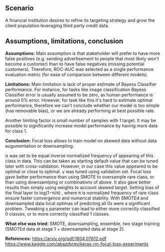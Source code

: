 ## Scenario
A financial institution desires to refine its targeting strategy and grow the client population leveraging third party credit data.

## Assumptions, limitations, conclusion
**Assumptions:**
Main assumption is that stakeholder will prefer to have more false positives (e.g. sending advertisement to people that most likely won't become a customer) than to have false negatives (missing potential customers).
Therefore, ROC-AUC was selected as a single performance evaluation metric (for ease of comparison between different models).

**Limitations:**
Main limitation is lack of proper estimate of Bayess Classifier performance. For instance, for tasks like image classification Bayess Classifier error is usually assumed to be zero, as human performance is around 0% error. However, for task like this it's hard to estimate optimal performance, therefore we can't conclude whether our model is too simple (has removable bias), or we are already performing at best possible rate.

Another limiting factor is small number of samples with 1 target. It may be possible to significantly increase model performance by having more data for class 1.

**Conclusion:**
Focal loss allows to train model on skewed data without data augumentation or downsampling.

α  was set to be equal inverse normalized frequency of appearing of this class in data. This can be taken as starting default value that can be tuned later with cross-validation. However, in our case this value appeared to be optimal or close to optimal.
γ  was tuned using validation set.
Focal loss gave better performance than using SMOTE to oversample rare class, or than using downsamlping or combinations of above. It also gave better results than simply using weights to account skewed target.
Setting bias of the final layer to  log(1−π/π) , where  π  is normalized frequency of rare class ensure faster convergence and numerical stability. With SMOTEd and downsampled data local optimas of predicting all 0s were a significant problem.
Tweaking  γ  parameter can lead to either more correctly classified 0 classes, or to more correctly classified 1 classes.

**What else was tried:**
SMOTE,
downsampling,
ensemble,
two stage training (SMOTEd data at stage 1 + downsampled data at stage 2).

**References:**
https://arxiv.org/pdf/1804.07612.pdf
https://www.kaggle.com/abazdyrev/keras-nn-focal-loss-experiments
